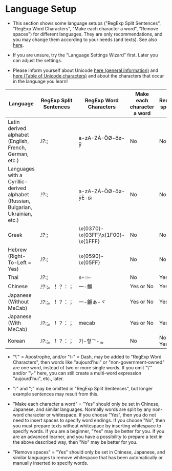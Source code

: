 # Language Setup

* This section shows some language setups ("RegExp Split Sentences", "RegExp Word Characters", "Make each character a word", "Remove spaces") for different languages. They are only recommendations, and you may change them according to your needs (and texts). See also [here](info.html#go1).  

* If you are unsure, try the "Language Settings Wizard" first. Later you can adjust the settings.  

* Please inform yourself about Unicode [here (general information)](http://en.wikipedia.org/wiki/Unicode) and [here (Table of Unicode characters)](http://unicode.coeurlumiere.com/) and about the characters that occur in the language you learn!  

| **Language**                                                                     | **RegExp Split Sentences** | **RegExp Word Characters** | **Make each character a word** | **Remove spaces** |
|----------------------------------------------------------------------------------|----------------------------|----------------------------|---------------------------------|---------------|
| Latin derived alphabet (English, French, German, etc.)                           | .!?:;                      | a-zA-ZÀ-ÖØ-öø-ȳ | No | No |
| Languages with a Cyrillic-derived alphabet (Russian, Bulgarian, Ukrainian, etc.) | .!?:;                      | a-zA-ZÀ-ÖØ-öø-ȳЀ-ӹ | No |  No |
| Greek                                                                            | .!?:;                      | \x{0370}-\x{03FF}\x{1F00}-\x{1FFF} | No | No |
| Hebrew (Right-To-Left = Yes)                                                     | .!?:;                      | \x{0590}-\x{05FF} | No | No |
| Thai                                                                             | .!?:;                      | ก-๛     | No | Yes |
| Chinese                                                                          | .!?:;。！？：；              | 一-龥 | Yes or No | Yes |
| Japanese (Without MeCab)                                                         | .!?:;。！？：；              | 一-龥ぁ-ヾ | Yes or No | Yes |
| Japanese (With MeCab)                                                            | .!?:;。！？：；              | mecab | Yes or No | Yes |
| Korean                                                                           | .!?:;。！？：；              | 가-힣ᄀ-ᇂ | No | No or Yes |

* "\\'" = Apostrophe, and/or "\\-" = Dash, may be added to "RegExp Word Characters", then words like "aujourd'hui" or "non-government-owned" are one word, instead of two or more single words. If you omit "\\'" and/or "\\-" here, you can still create a multi-word expression "aujourd'hui", etc., later.  

* ":" and ";" may be omitted in "RegExp Split Sentences", but longer example sentences may result from this.  

* "Make each character a word" = "Yes" should only be set in Chinese, Japanese, and similar languages. Normally words are split by any non-word character or whitespace. If you choose "Yes", then you do not need to insert spaces to specify word endings. If you choose "No", then you must prepare texts without whitespace by inserting whitespace to specify words. If you are a beginner, "Yes" may be better for you. If you are an advanced learner, and you have a possibility to prepare a text in the above described way, then "No" may be better for you.  

* "Remove spaces" = "Yes" should only be set in Chinese, Japanese, and similar languages to remove whitespace that has been automatically or manually inserted to specify words.
